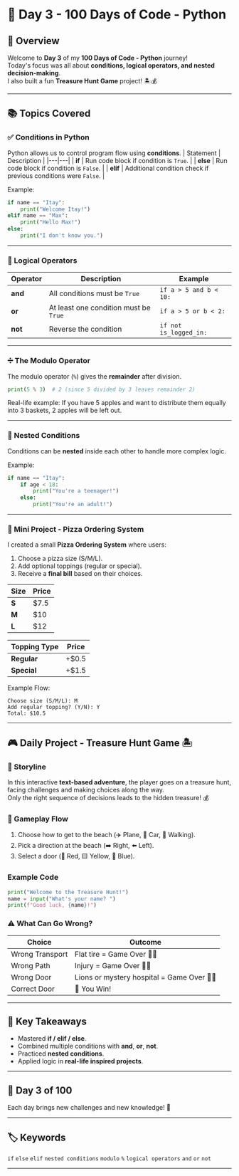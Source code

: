 
# 🚀 Day 3 - 100 Days of Code - Python

## 🔎 Overview
Welcome to **Day 3** of my **100 Days of Code - Python** journey!  
Today's focus was all about **conditions, logical operators, and nested decision-making**.  
I also built a fun **Treasure Hunt Game** project! 🏝️💰

---

## 📚 Topics Covered

### ✅ Conditions in Python
Python allows us to control program flow using **conditions**.
| Statement | Description |
|---|---|
| **if** | Run code block if condition is `True`. |
| **else** | Run code block if condition is `False`. |
| **elif** | Additional condition check if previous conditions were `False`. |

Example:
```python
if name == "Itay":
    print("Welcome Itay!")
elif name == "Max":
    print("Hello Max!")
else:
    print("I don't know you.")
```

---

### 🔗 Logical Operators
| Operator | Description | Example |
|---|---|---|
| **and** | All conditions must be `True` | `if a > 5 and b < 10:` |
| **or** | At least one condition must be `True` | `if a > 5 or b < 2:` |
| **not** | Reverse the condition | `if not is_logged_in:` |

---

### ➗ The Modulo Operator
The modulo operator (`%`) gives the **remainder** after division.

```python
print(5 % 3)  # 2 (since 5 divided by 3 leaves remainder 2)
```

Real-life example:
If you have 5 apples and want to distribute them equally into 3 baskets, 2 apples will be left out.

---

### 🧩 Nested Conditions
Conditions can be **nested** inside each other to handle more complex logic.

Example:
```python
if name == "Itay":
    if age < 18:
        print("You're a teenager!")
    else:
        print("You're an adult!")
```

---

### 🍕 Mini Project - Pizza Ordering System
I created a small **Pizza Ordering System** where users:
1. Choose a pizza size (S/M/L).
2. Add optional toppings (regular or special).
3. Receive a **final bill** based on their choices.

| Size | Price |
|---|---|
| **S** | $7.5 |
| **M** | $10 |
| **L** | $12 |

| Topping Type | Price |
|---|---|
| **Regular** | +$0.5 |
| **Special** | +$1.5 |

Example Flow:
```
Choose size (S/M/L): M
Add regular topping? (Y/N): Y
Total: $10.5
```

---

## 🎮 Daily Project - Treasure Hunt Game 🏝️

### 📖 Storyline
In this interactive **text-based adventure**, the player goes on a treasure hunt, facing challenges and making choices along the way.  
Only the right sequence of decisions leads to the hidden treasure! 💰

### 🚀 Gameplay Flow
1. Choose how to get to the beach (✈️ Plane, 🚗 Car, 🚶 Walking).
2. Pick a direction at the beach (➡️ Right, ⬅️ Left).
3. Select a door (🚪 Red, 🟨 Yellow, 🔵 Blue).

### Example Code
```python
print("Welcome to the Treasure Hunt!")
name = input("What's your name? ")
print(f"Good luck, {name}!")
```

### ⚠️ What Can Go Wrong?
| Choice | Outcome |
|---|---|
| Wrong Transport | Flat tire = Game Over 🚗💥 |
| Wrong Path | Injury = Game Over 🦵💢 |
| Wrong Door | Lions or mystery hospital = Game Over 🏥🦁 |
| Correct Door | 🎉 You Win! |

---

## 🔑 Key Takeaways
- Mastered **if / elif / else**.
- Combined multiple conditions with **and**, **or**, **not**.
- Practiced **nested conditions**.
- Applied logic in **real-life inspired projects**.

---

## 📅 Day 3 of 100
Each day brings new challenges and new knowledge! 💪

---

## 🏷️ Keywords
`if` `else` `elif` `nested conditions` `modulo` `%` `logical operators` `and` `or` `not`

---